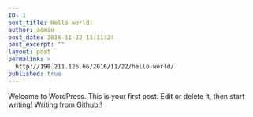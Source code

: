 ```yaml
---
ID: 1
post_title: Hello world!
author: admin
post_date: 2016-11-22 11:11:24
post_excerpt: ""
layout: post
permalink: >
  http://198.211.126.66/2016/11/22/hello-world/
published: true
---
```

Welcome to WordPress. This is your first post. Edit or delete it, then start writing! Writing from Github!!
